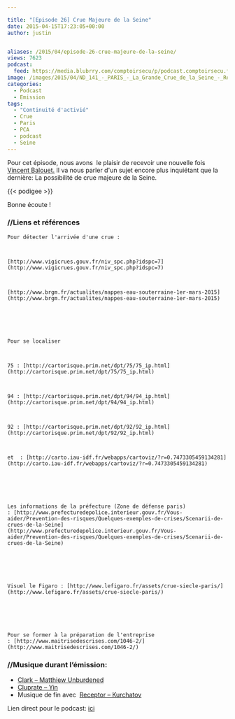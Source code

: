 ```yaml
---

title: "[Episode 26] Crue Majeure de la Seine"
date: 2015-04-15T17:23:05+00:00
author: justin


aliases: /2015/04/episode-26-crue-majeure-de-la-seine/
views: 7623
podcast:
  feed: https://media.blubrry.com/comptoirsecu/p/podcast.comptoirsecu.fr/CSEC.EP26.2015-04-06.CRUES_MAJEURES.mp3
image: /images/2015/04/ND_141_-_PARIS_-_La_Grande_Crue_de_la_Seine_-_Rétablissement_de_la_circulation_par_passerelles_au_Quai_de_Passy_inondé.jpg
categories:
  - Podcast
  - Emission
tags:
  - "Continuité d'activié"
  - Crue
  - Paris
  - PCA
  - podcast
  - Seine
---
```



Pour cet épisode, nous avons  le plaisir de recevoir une nouvelle fois [Vincent Balouet](https://plus.google.com/u/0/+VincentBalouet/)[.](https://plus.google.com/u/0/110251727190072935740?prsrc=4) Il va nous parler d'un sujet encore plus inquiétant que la dernière: La possibilité de crue majeure de la Seine.




{{< podigee >}}





Bonne écoute !

### //Liens et références



    Pour détecter l'arrivée d'une crue :



    [http://www.vigicrues.gouv.fr/niv_spc.php?idspc=7](http://www.vigicrues.gouv.fr/niv_spc.php?idspc=7)



    [http://www.brgm.fr/actualites/nappes-eau-souterraine-1er-mars-2015](http://www.brgm.fr/actualites/nappes-eau-souterraine-1er-mars-2015)






    Pour se localiser



    75 : [http://cartorisque.prim.net/dpt/75/75_ip.html](http://cartorisque.prim.net/dpt/75/75_ip.html)



    94 : [http://cartorisque.prim.net/dpt/94/94_ip.html](http://cartorisque.prim.net/dpt/94/94_ip.html)



    92 : [http://cartorisque.prim.net/dpt/92/92_ip.html](http://cartorisque.prim.net/dpt/92/92_ip.html)



    et  : [http://carto.iau-idf.fr/webapps/cartoviz/?r=0.7473305459134281](http://carto.iau-idf.fr/webapps/cartoviz/?r=0.7473305459134281)






    Les informations de la préfecture (Zone de défense paris) : [http://www.prefecturedepolice.interieur.gouv.fr/Vous-aider/Prevention-des-risques/Quelques-exemples-de-crises/Scenarii-de-crues-de-la-Seine](http://www.prefecturedepolice.interieur.gouv.fr/Vous-aider/Prevention-des-risques/Quelques-exemples-de-crises/Scenarii-de-crues-de-la-Seine)






    Visuel le Figaro : [http://www.lefigaro.fr/assets/crue-siecle-paris/](http://www.lefigaro.fr/assets/crue-siecle-paris/)






    Pour se former à la préparation de l'entreprise : [http://www.maitrisedescrises.com/1046-2/](http://www.maitrisedescrises.com/1046-2/)






### //Musique durant l’émission:

  * [Clark – Matthiew Unburdened](http://throttleclark.com/music/)
  * [Cluprate – Yin](https://culprate.bandcamp.com/album/deliverance)
  * Musique de fin avec  [Receptor – Kurchatov](https://pro.beatport.com/track/kurchatov-original-mix/866507)

Lien direct pour le podcast: [ici](https://media.blubrry.com/comptoirsecu/p/podcast.comptoirsecu.fr/CSEC.EP26.2015-04-06.CRUES_MAJEURES.mp3)
